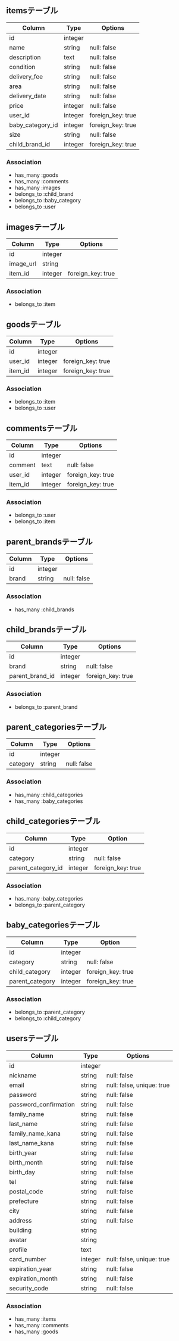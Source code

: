 ## itemsテーブル
|Column|Type|Options|
|------|----|-------|
|id|integer| |
|name|string|null: false|
|description|text|null: false|
|condition|string|null: false|
|delivery_fee|string|null: false|
|area|string|null: false|
|delivery_date|string|null: false|
|price|integer|null: false|
|user_id|integer|foreign_key: true|
|baby_category_id|integer|foreign_key: true|
|size|string|null: false|
|child_brand_id|integer|foreign_key: true|

### Association
- has_many :goods
- has_many :comments
- has_many :images
- belongs_to :child_brand
- belongs_to :baby_category
- belongs_to :user

## imagesテーブル
|Column|Type|Options|
|------|----|-------|
|id|integer| |
|image_url|string||
|item_id|integer|foreign_key: true|

### Association
- belongs_to :item

## goodsテーブル
|Column|Type|Options|
|------|----|-------|
|id|integer| |
|user_id|integer|foreign_key: true|
|item_id|integer|foreign_key: true|

### Association
- belongs_to :item
- belongs_to :user

## commentsテーブル
|Column|Type|Options|
|------|----|-------|
|id|integer| |
|comment|text|null: false|
|user_id|integer|foreign_key: true|
|item_id|integer|foreign_key: true|

### Association
- belongs_to :user
- belongs_to :item


## parent_brandsテーブル
|Column|Type|Options|
|------|----|-------|
|id|integer||
|brand|string|null: false|

### Association
- has_many :child_brands

## child_brandsテーブル
|Column|Type|Options|
|------|----|-------|
|id|integer||
|brand|string|null: false|
|parent_brand_id|integer|foreign_key: true|

### Association
- belongs_to :parent_brand

## parent_categoriesテーブル
|Column|Type|Options|
|------|----|-------|
|id|integer||
|category|string|null: false|

### Association
- has_many :child_categories
- has_many :baby_categories

## child_categoriesテーブル
|Column|Type|Option|
|------|----|------|
|id|integer||
|category|string|null: false|
|parent_category_id|integer|foreign_key: true|

### Association
- has_many :baby_categories
- belongs_to :parent_category

## baby_categoriesテーブル
|Column|Type|Option|
|------|----|------|
|id|integer||
|category|string|null: false|
|child_category|integer|foreign_key: true|
|parent_category|integer|foreign_key: true|

### Association
- belongs_to :parent_category
- belongs_to :child_category

## usersテーブル
|Column|Type|Options|
|------|----|-------|
|id|integer||
|nickname|string|null: false|
|email|string|null: false, unique: true|
|password|string|null: false|
|password_confirmation|string|null: false|
|family_name|string|null: false|
|last_name|string|null: false|
|family_name_kana|string|null: false|
|last_name_kana|string|null: false|
|birth_year|string|null: false|
|birth_month|string|null: false|
|birth_day|string|null: false|
|tel|string|null: false|
|postal_code|string|null: false|
|prefecture|string|null: false|
|city|string|null: false|
|address|string|null: false|
|building|string||
|avatar|string||
|profile|text||
|card_number|integer|null: false, unique: true|
|expiration_year|string|null: false|
|expiration_month|string|null: false|
|security_code|string|null: false|

### Association
- has_many :items
- has_many :comments
- has_many :goods
